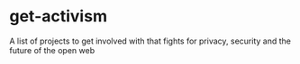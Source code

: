 # get-activism
A list of projects to get involved with that fights for privacy, security and the future of the open web
